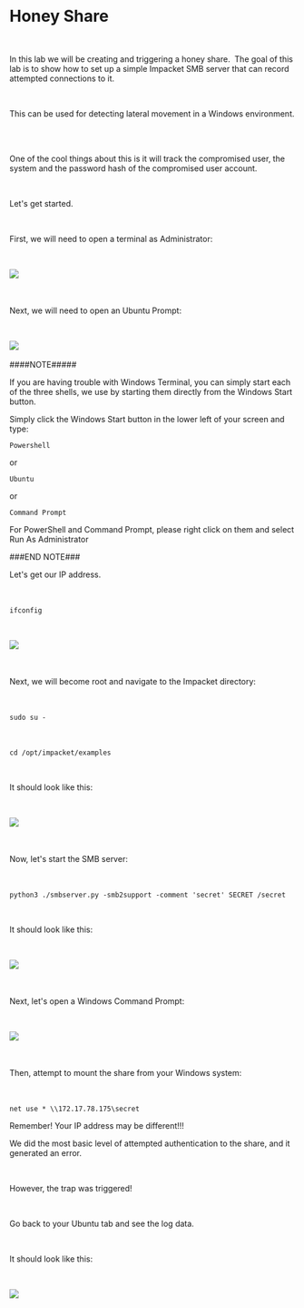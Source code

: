  

# Honey Share 

  

In this lab we will be creating and triggering a honey share.  The goal of this lab is to show how to set up a simple Impacket SMB server that can record attempted connections to it. 

  

This can be used for detecting lateral movement in a Windows environment.  

  

One of the cool things about this is it will track the compromised user, the system and the password hash of the compromised user account. 

  

Let's get started. 

  

First, we will need to open a terminal as Administrator: 

  

![](attachment/Clipboard_2021-03-12-09-39-30.png) 

  

Next, we will need to open an Ubuntu Prompt: 

  

![](attachment/Clipboard_2021-03-12-09-40-02.png) 

####NOTE##### 

If you are having trouble with Windows Terminal, you can simply start each of the three shells, we use by starting them directly from the Windows Start button. 

 

Simply click the Windows Start button in the lower left of your screen and type: 

 

`Powershell` 

or 

`Ubuntu`

or 

`Command Prompt` 

 

For PowerShell and Command Prompt, please right click on them and select Run As Administrator 

###END NOTE###

Let's get our IP address. 

  

`ifconfig` 

  

![](attachment/Clipboard_2021-03-12-09-46-03.png) 

  

Next, we will become root and navigate to the Impacket directory: 

  

`sudo su -` 

  

`cd /opt/impacket/examples` 

  

It should look like this: 

  

![](attachment/Clipboard_2021-03-12-09-43-19.png) 

  

Now, let's start the SMB server: 

  

`python3 ./smbserver.py -smb2support -comment 'secret' SECRET /secret` 

  

It should look like this: 

  

![](attachment/Clipboard_2021-03-12-09-46-42.png) 

  

Next, let's open a Windows Command Prompt: 

  

![](attachment/Clipboard_2021-03-12-09-46-27.png) 

  

Then, attempt to mount the share from your Windows system: 

  

`net use * \\172.17.78.175\secret` 

Remember!  Your IP address may be different!!! 
  

We did the most basic level of attempted authentication to the share, and it generated an error.  

  

However, the trap was triggered! 

  

Go back to your Ubuntu tab and see the log data. 

  

It should look like this: 

  

![](attachment/Clipboard_2021-03-12-09-49-11.png) 

  

 

  

 

 
